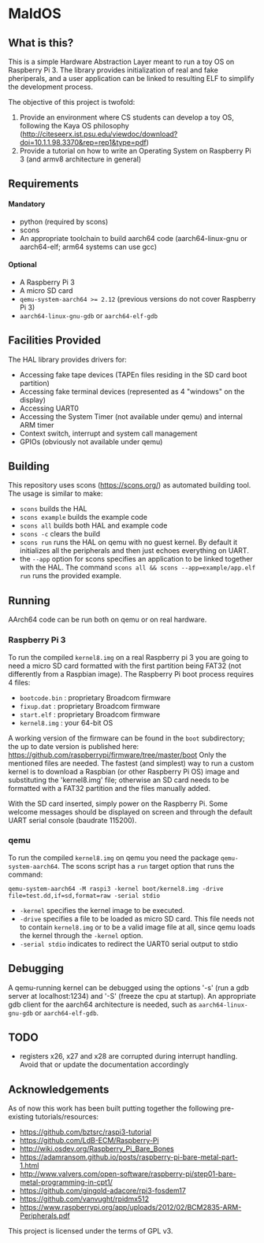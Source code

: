 # MaldOS

## What is this?

This is a simple Hardware Abstraction Layer meant to run a toy OS on Raspberry Pi 3. The library provides initialization of real and fake pheriperals, and a user application can be linked to resulting ELF to simplify the development process.

The objective of this project is twofold:

1. Provide an environment where CS students can develop a toy OS, following the Kaya OS philosophy (http://citeseerx.ist.psu.edu/viewdoc/download?doi=10.1.1.98.3370&rep=rep1&type=pdf)
1. Provide a tutorial on how to write an Operating System on Raspberry Pi 3 (and armv8 architecture in general)

## Requirements

#### Mandatory

- python (required by scons)
- scons
- An appropriate toolchain to build aarch64 code (aarch64-linux-gnu or aarch64-elf; arm64 systems can use gcc)

#### Optional

- A Raspberry Pi 3
- A micro SD card
- `qemu-system-aarch64 >= 2.12` (previous versions do not cover Raspberry Pi 3)
- `aarch64-linux-gnu-gdb` or `aarch64-elf-gdb`

## Facilities Provided

The HAL library provides drivers for:

- Accessing fake tape devices (TAPEn files residing in the SD card boot partition)
- Accessing fake terminal devices (represented as 4 "windows" on the display)
- Accessing UART0
- Accessing the System Timer (not available under qemu) and internal ARM timer
- Context switch, interrupt and system call management
- GPIOs (obviously not available under qemu)

## Building

This repository uses scons (https://scons.org/) as automated building tool. The usage is similar to make:

- `scons` builds the HAL
- `scons example` builds the example code
- `scons all` builds both HAL and example code
- `scons -c` clears the build
- `scons run` runs the HAL on qemu with no guest kernel. By default it initializes all the peripherals and then just echoes everything on UART.
- the `--app` option for scons specifies an application to be linked together with the HAL. The command `scons all && scons --app=example/app.elf run` runs the provided example.

## Running

AArch64 code can be run both on qemu or on real hardware.

### Raspberry Pi 3

To run the compiled `kernel8.img` on a real Raspberry pi 3 you are going to need a micro SD card formatted with the first partition being FAT32 (not differently from a Raspbian image). The Raspberry Pi boot process requires 4 files:

- `bootcode.bin` : proprietary Broadcom firmware
- `fixup.dat` : proprietary Broadcom firmware
- `start.elf` : proprietary Broadcom firmware
- `kernel8.img` : your 64-bit OS

A working version of the firmware can be found in the `boot` subdirectory; the up to date version is published here: https://github.com/raspberrypi/firmware/tree/master/boot
Only the mentioned files are needed.
The fastest (and simplest) way to run a custom kernel is to download a Raspbian (or other Raspberry Pi OS) image and substituting the 'kernel8.img' file; otherwise an SD card needs to be formatted with a FAT32 partition and the files manually added.

With the SD card inserted, simply power on the Raspberry Pi. Some welcome messages should be displayed on screen and through the default UART serial console (baudrate 115200).

### qemu

To run the compiled `kernel8.img` on qemu you need the package `qemu-system-aarch64`. The scons script has a `run` target option that runs the command:

```lang=sh
qemu-system-aarch64 -M raspi3 -kernel boot/kernel8.img -drive file=test.dd,if=sd,format=raw -serial stdio
```

- `-kernel` specifies the kernel image to be executed.
- `-drive` specifies a file to be loaded as micro SD card. This file needs not to contain `kernel8.img` or to be a valid image file at all, since qemu loads the kernel through the `-kernel` option.
- `-serial stdio` indicates to redirect the UART0 serial output to stdio

## Debugging

A qemu-running kernel can be debugged using the options '-s' (run a gdb server at localhost:1234) and '-S' (freeze the cpu at startup). An appropriate gdb client for the aarch64 architecture is needed, such as `aarch64-linux-gnu-gdb` or `aarch64-elf-gdb`.

## TODO

- registers x26, x27 and x28 are corrupted during interrupt handling. Avoid that or update the documentation accordingly

## Acknowledgements

As of now this work has been built putting together the following pre-existing tutorials/resources:

- https://github.com/bztsrc/raspi3-tutorial
- https://github.com/LdB-ECM/Raspberry-Pi
- http://wiki.osdev.org/Raspberry_Pi_Bare_Bones
- https://adamransom.github.io/posts/raspberry-pi-bare-metal-part-1.html
- http://www.valvers.com/open-software/raspberry-pi/step01-bare-metal-programming-in-cpt1/
- https://github.com/gingold-adacore/rpi3-fosdem17
- https://github.com/vanvught/rpidmx512
- https://www.raspberrypi.org/app/uploads/2012/02/BCM2835-ARM-Peripherals.pdf

 This project is licensed under the terms of GPL v3.
